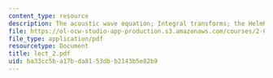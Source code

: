 ```yaml
---
content_type: resource
description: The acoustic wave equation; Integral transforms; the Helmholtz equation
file: https://ol-ocw-studio-app-production.s3.amazonaws.com/courses/2-068-computational-ocean-acoustics-13-853-spring-2003/ba33cc5ba17bda8153dbb2143b5e82b9_lect_2.pdf
file_type: application/pdf
resourcetype: Document
title: lect_2.pdf
uid: ba33cc5b-a17b-da81-53db-b2143b5e82b9
---
```

